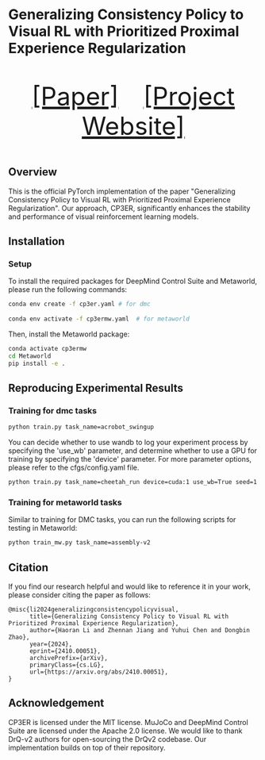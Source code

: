 # Generalizing Consistency Policy to Visual RL with Prioritized Proximal Experience Regularization

<p align="center" style="font-size: 50px">
   <a href="https://arxiv.org/abs/2410.00051">[Paper]</a>&emsp;<a href="https://jzndd.github.io/CP3ER-Page/">[Project Website]</a>
</p>

## Overview
This is the official PyTorch implementation of the paper "Generalizing Consistency Policy to Visual RL with Prioritized Proximal Experience Regularization". Our approach, CP3ER, significantly enhances the stability and performance of visual reinforcement learning models. 

## Installation

### Setup
To install the required packages for DeepMind Control Suite and Metaworld, please run the following commands:
```bash
conda env create -f cp3er.yaml # for dmc
 
conda env activate -f cp3ermw.yaml  # for metaworld
```

Then, install the Metaworld package:
```bash
conda activate cp3ermw
cd Metaworld
pip install -e .
```

## Reproducing Experimental Results
### Training for dmc tasks
```bash
python train.py task_name=acrobot_swingup
```
You can decide whether to use wandb to log your experiment process by specifying the 'use_wb' parameter, and determine whether to use a GPU for training by specifying the 'device' parameter. For more parameter options, please refer to the cfgs/config.yaml file.
```bash
python train.py task_name=cheetah_run device=cuda:1 use_wb=True seed=1
```

### Training for metaworld tasks
Similar to training for DMC tasks, you can run the following scripts for testing in Metaworld:
```bash
python train_mw.py task_name=assembly-v2
```

## Citation

If you find our research helpful and would like to reference it in your work, please consider citing the paper as follows:

```
@misc{li2024generalizingconsistencypolicyvisual,
      title={Generalizing Consistency Policy to Visual RL with Prioritized Proximal Experience Regularization}, 
      author={Haoran Li and Zhennan Jiang and Yuhui Chen and Dongbin Zhao},
      year={2024},
      eprint={2410.00051},
      archivePrefix={arXiv},
      primaryClass={cs.LG},
      url={https://arxiv.org/abs/2410.00051}, 
}
```

## Acknowledgement
CP3ER is licensed under the MIT license. MuJoCo and DeepMind Control Suite are licensed under the Apache 2.0 license. We would like to thank DrQ-v2 authors for open-sourcing the DrQv2 codebase. Our implementation builds on top of their repository.